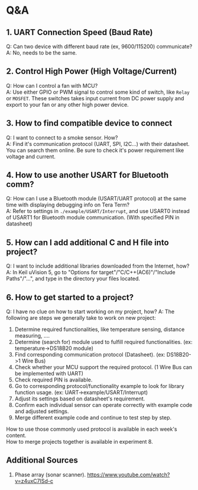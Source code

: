 # Q&A

## 1. UART Connection Speed (Baud Rate)

Q: Can two device with different baud rate (ex, 9600/115200) communicate?  
A: No, needs to be the same.

## 2. Control High Power (High Voltage/Current)

Q: How can I control a fan with MCU?  
A: Use either GPIO or PWM signal to control some kind of switch, like ```Relay``` or ```MOSFET```. These switches takes input current from DC power supply and export to your fan or any other high power device.

## 3. How to find compatible device to connect

Q: I want to connect to a smoke sensor. How?  
A: Find it's communication protocol (UART, SPI, I2C...) with their datasheet. You can search them online. Be sure to check it's power requirement like voltage and current.

## 4. How to use another USART for Bluetooth comm?

Q: How can I use a Bluetooth module (USART/UART protocol) at the same time with displaying debugging info on Tera Term?  
A: Refer to settings in ```./example/USART/Interrupt```, and use USART0 instead of USART1 for Bluetooth module communication. (With specified PIN in datasheet)

## 5. How can I add additional C and H file into project?

Q: I want to include additional libraries downloaded from the Internet, how?
A: In Keil uVision 5, go to "Options for target"/"C/C++(AC6)"/"Include Paths"/"...", and type in the directory your files located.

## 6. How to get started to a project?

Q: I have no clue on how to start working on my project, how?
A: The following are steps we generally take to work on new project:

1. Determine required functionalities, like temperature sensing, distance measuring, ....
2. Determine (search for) module used to fulfill required functionalities. (ex: temperature->DS18B20 module)
3. Find corresponding communication protocol (Datasheet). (ex: DS18B20->1 Wire Bus)
4. Check whether your MCU support the required protocol. (1 Wire Bus can be implemented with UART)
5. Check required PIN is available.
6. Go to corresponding protocol/functionality example to look for library function usage. (ex: UART->example/USART/Interrupt)
7. Adjust its settings based on datasheet's requirement.
8. Confirm each individual sensor can operate correctly with example code and adjusted settings.
9. Merge different example code and continue to test step by step.

How to use those commonly used protocol is available in each week's content.  
How to merge projects together is available in experiment 8.

## Additional Sources

1. Phase array (sonar scanner). <https://www.youtube.com/watch?v=z4uxC7ISd-c>
